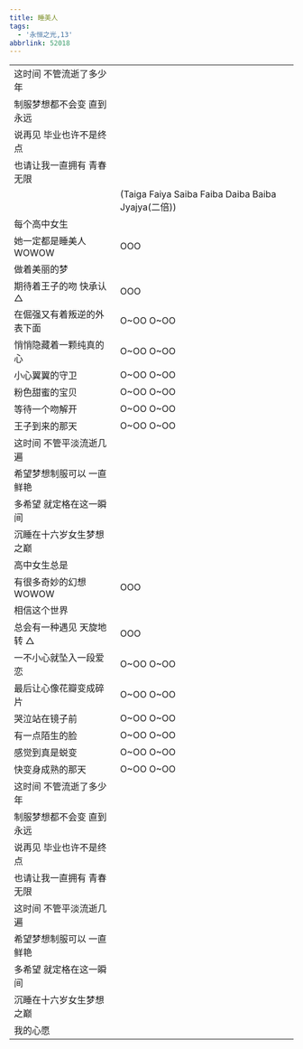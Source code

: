 ```yaml
---
title: 睡美人
tags:
  - '永恒之光,13'
abbrlink: 52018
---
```

|      |      |
|--|--|
|这时间 不管流逝了多少年|      |
|制服梦想都不会变 直到永远|      |
|说再见 毕业也许不是终点|      |
|也请让我一直拥有 青春无限|      |
|      |(Taiga Faiya Saiba Faiba Daiba Baiba Jyajya(二倍))|
|每个高中女生|      |
|她一定都是睡美人WOWOW|OOO|
|做着美丽的梦|      |
|期待着王子的吻 快承认△|OOO|
|在倔强又有着叛逆的外表下面|O~OO O~OO|
|悄悄隐藏着一颗纯真的心|O~OO O~OO|
|小心翼翼的守卫|O~OO O~OO|
|粉色甜蜜的宝贝|O~OO O~OO|
|等待一个吻解开|O~OO O~OO|
|王子到来的那天|O~OO O~OO|
|这时间 不管平淡流逝几遍|      |
|希望梦想制服可以 一直鲜艳|      |
|多希望 就定格在这一瞬间|      |
|沉睡在十六岁女生梦想之巅|      |
|高中女生总是|      |
|有很多奇妙的幻想 WOWOW|OOO|
|相信这个世界|      |
|总会有一种遇见 天旋地转 △|OOO|
|一不小心就坠入一段爱恋|O~OO O~OO|
|最后让心像花瓣变成碎片|O~OO O~OO|
|哭泣站在镜子前|O~OO O~OO|
|有一点陌生的脸|O~OO O~OO|
|感觉到真是蜕变|O~OO O~OO|
|快变身成熟的那天|O~OO O~OO|
|这时间 不管流逝了多少年|      |
|制服梦想都不会变 直到永远|      |
|说再见 毕业也许不是终点|      |
|也请让我一直拥有 青春无限|      |
|这时间 不管平淡流逝几遍|      |
|希望梦想制服可以 一直鲜艳|      |
|多希望 就定格在这一瞬间|      |
|沉睡在十六岁女生梦想之巅|      |
|我的心愿|      |